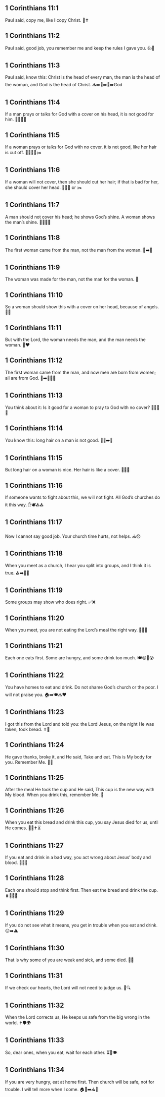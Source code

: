 ## 1 Corinthians 11:1
Paul said, copy me, like I copy Christ. 👣✝️
## 1 Corinthians 11:2
Paul said, good job, you remember me and keep the rules I gave you. 👍📝
## 1 Corinthians 11:3
Paul said, know this: Christ is the head of every man, the man is the head of the woman, and God is the head of Christ. ⛪➡️👨➡️👩➡️God
## 1 Corinthians 11:4
If a man prays or talks for God with a cover on his head, it is not good for him. 🙆‍♂️🎩🚫
## 1 Corinthians 11:5
If a woman prays or talks for God with no cover, it is not good, like her hair is cut off. 🙆‍♀️🚫🧕✂️
## 1 Corinthians 11:6
If a woman will not cover, then she should cut her hair; if that is bad for her, she should cover her head. 🙆‍♀️🧕 or ✂️
## 1 Corinthians 11:7
A man should not cover his head; he shows God’s shine. A woman shows the man’s shine. 👨✨👩✨
## 1 Corinthians 11:8
The first woman came from the man, not the man from the woman. 👨➡️👩
## 1 Corinthians 11:9
The woman was made for the man, not the man for the woman. 👫
## 1 Corinthians 11:10
So a woman should show this with a cover on her head, because of angels. 🧕👼
## 1 Corinthians 11:11
But with the Lord, the woman needs the man, and the man needs the woman. 🤝❤️
## 1 Corinthians 11:12
The first woman came from the man, and now men are born from women; all are from God. 👶➡️👩‍🍼🙏
## 1 Corinthians 11:13
You think about it: Is it good for a woman to pray to God with no cover? 🤔🙆‍♀️🙏
## 1 Corinthians 11:14
You know this: long hair on a man is not good. 👨‍🦱➡️🚫
## 1 Corinthians 11:15
But long hair on a woman is nice. Her hair is like a cover. 👩‍🦰💖
## 1 Corinthians 11:16
If someone wants to fight about this, we will not fight. All God’s churches do it this way. ✋🕊️⛪⛪
## 1 Corinthians 11:17
Now I cannot say good job. Your church time hurts, not helps. ⛪😞
## 1 Corinthians 11:18
When you meet as a church, I hear you split into groups, and I think it is true. ⛪➡️👥👥
## 1 Corinthians 11:19
Some groups may show who does right. ✅❌
## 1 Corinthians 11:20
When you meet, you are not eating the Lord’s meal the right way. 🍞🍷🚫
## 1 Corinthians 11:21
Each one eats first. Some are hungry, and some drink too much. 🍽️😢🍷😵
## 1 Corinthians 11:22
You have homes to eat and drink. Do not shame God’s church or the poor. I will not praise you. 🏠➡️🍽️⛪❤️
## 1 Corinthians 11:23
I got this from the Lord and told you: the Lord Jesus, on the night He was taken, took bread. ✝️🍞
## 1 Corinthians 11:24
He gave thanks, broke it, and He said, <jesus>Take and eat. This is My body for you. Remember Me.</jesus> 🍞🙏
## 1 Corinthians 11:25
After the meal He took the cup and He said, <jesus>This cup is the new way with My blood. When you drink this, remember Me.</jesus> 🍷
## 1 Corinthians 11:26
When you eat this bread and drink this cup, you say Jesus died for us, until He comes. 🍞🍷✝️⏳
## 1 Corinthians 11:27
If you eat and drink in a bad way, you act wrong about Jesus’ body and blood. 🚫🍞🍷
## 1 Corinthians 11:28
Each one should stop and think first. Then eat the bread and drink the cup. ⏸️🤔🍞🍷
## 1 Corinthians 11:29
If you do not see what it means, you get in trouble when you eat and drink. 😕➡️⚠️
## 1 Corinthians 11:30
That is why some of you are weak and sick, and some died. 🤒💔
## 1 Corinthians 11:31
If we check our hearts, the Lord will not need to judge us. 💓🔍
## 1 Corinthians 11:32
When the Lord corrects us, He keeps us safe from the big wrong in the world. ✝️🛡️🌍
## 1 Corinthians 11:33
So, dear ones, when you eat, wait for each other. ⏳👫🍽️
## 1 Corinthians 11:34
If you are very hungry, eat at home first. Then church will be safe, not for trouble. I will tell more when I come. 🏠🍲➡️⛪🙂
